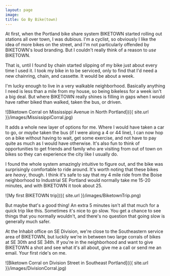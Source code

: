 ```yaml
---
layout: page
image:
title: Go By Bike(town)
---
```


At first, when the Portland bike share system BIKETOWN started rolling out stations all over town, I was dubious. I'm a cyclist, so obviously I like the idea of more bikes on the street, and I'm not particularly offended by BIKETOWN's loud branding. But I couldn't really think of a reason to _use_ BIKETOWN.

That is, until I found by chain started slipping of my bike just about every time I used it. I took my bike in to be serviced, only to find that I'd need a new chainring, chain, and cassette. It would be about a week.  

I'm lucky enough to live in a very walkable neighborhood. Basically anything I need is less than a mile from my house, so being bikeless for a week isn't a big deal. But where BIKETOWN really shines is filling in gaps when I would have rather biked than walked, taken the bus, or driven.  

![Biketown Corral on Mississippi Avenue in North Portland]({{ site.url }}/images/MississippiCorral.jpg)  

It adds a whole new layer of options for me. Where I would have taken a car to go, or _maybe_ taken the bus (if I were along a 4 or 44 line), I can now hop on a bike without having to wait, get some exercise, and not have to pay quite as much as I would have otherwise. It's also fun to think of opportunities to get friends and family who are visiting from out of town on bikes so they can experience the city like I usually do.

I found the whole system amazingly intuitive to figure out, and the bike was surprisingly comfortable to ride around. It's worth noting that these bikes are _heavy_, though. I think it's safe to say that my 4 mile ride from the Boise neighborhood to Industrial SE Portland would normally take me 15-20 minutes, and with BIKETOWN it took about 25.  

![My first BIKETOWN trip]({{ site.url }}/images/BiketownTrip.png)  

But maybe that's a good thing! An extra 5 minutes isn't all that much for a quick trip like this. Sometimes it's nice to go slow. You get a chance to see things that you normally wouldn't, and there's no question that going slow is generally much safer.

At the Inhabit office on SE Division, we're close to the Southeastern service area of BIKETOWN, but luckily we're in between two large corrals of bikes at SE 30th and SE 34th. If you're in the neighborhood and want to give BIKETOWN a shot and see what it's all about, give me a call or send me an email. Your first ride's on me.

![Biketown Corral on Division Street in Southeast Portland]({{ site.url }}/images/DivisionCorral.jpg)  
